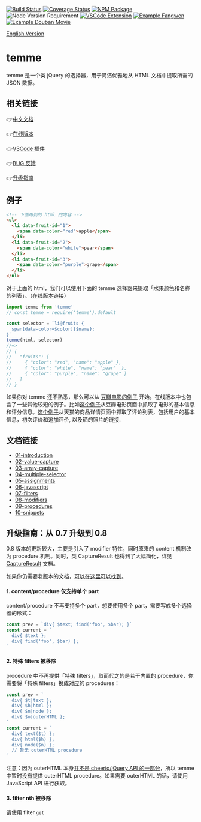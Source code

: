 [![Build Status](https://img.shields.io/travis/shinima/temme/master.svg?style=flat-square)](https://travis-ci.org/shinima/temme) [![Coverage Status](https://img.shields.io/coveralls/shinima/temme/master.svg?style=flat-square)](https://coveralls.io/github/shinima/temme?branch=master) [![NPM Package](https://img.shields.io/npm/v/temme.svg?style=flat-square)](https://www.npmjs.org/package/temme) ![Node Version Requirement](https://img.shields.io/badge/node-%3E=6-f37c43.svg?style=flat-square) [![VSCode Extension](https://img.shields.io/badge/vscode-插件-green.svg?style=flat-square)](https://marketplace.visualstudio.com/items?itemName=shinima.vscode-temme) [![Example Fangwen](https://img.shields.io/badge/例子-芳文社-2196F3.svg?style=flat-square)](https://zhuanlan.zhihu.com/p/36036616) [![Example Douban Movie](https://img.shields.io/badge/例子-豆瓣电影-2196F3.svg?style=flat-square)](/examples/douban-movie/readme.md)

<a href="readme-en.md">English Version</a>

# temme

temme 是一个类 jQuery 的选择器，用于简洁优雅地从 HTML 文档中提取所需的 JSON 数据。

## 相关链接

👉[中文文档](#文档链接)

👉[在线版本](https://temme.js.org)

👉[VSCode 插件](https://marketplace.visualstudio.com/items?itemName=shinima.vscode-temme)

👉[BUG 反馈](https://github.com/shinima/temme/issues)

👉[升级指南](#升级指南从-07-升级到-08)

## 例子

```html
<!-- 下面用到的 html 的内容 -->
<ul>
  <li data-fruit-id="1">
    <span data-color="red">apple</span>
  </li>
  <li data-fruit-id="2">
    <span data-color="white">pear</span>
  </li>
  <li data-fruit-id="3">
    <span data-color="purple">grape</span>
  </li>
</ul>
```

对于上面的 html，我们可以使用下面的 temme 选择器来提取「水果颜色和名称的列表」。（[在线版本链接](https://temme.js.org/?example=basic-array-capture)）

```javascript
import temme from 'temme'
// const temme = require('temme').default

const selector = `li@fruits {
  span[data-color=$color]{$name};
}`
temme(html, selector)
//=>
// {
//   "fruits": [
//     { "color": "red", "name": "apple" },
//     { "color": "white", "name": "pear"  },
//     { "color": "purple", "name": "grape" }
//   ]
// }
```

如果你对 temme 还不熟悉，那么可以从 [豆瓣电影的例子](/examples/douban-movie/readme.md) 开始。在线版本中也包含了一些其他较短的例子。比如[这个例子](https://temme.js.org?example=douban-movie-summary-Chinese)从豆瓣电影页面中抓取了电影的基本信息和评分信息。[这个例子](https://temme.js.org?example=tmall-reviews-Chinese)从天猫的商品详情页面中抓取了评论列表，包括用户的基本信息，初次评价和追加评价, 以及晒的照片的链接.

## 文档链接

- [01-introduction](/docs/zh-cn/01-introduction.md)
- [02-value-capture](/docs/zh-cn/02-value-capture.md)
- [03-array-capture](/docs/zh-cn/03-array-capture.md)
- [04-multiple-selector](/docs/zh-cn/04-multiple-selector.md)
- [05-assignments](/docs/zh-cn/05-assignments.md)
- [06-javascript](/docs/zh-cn/06-javascript.md)
- [07-filters](/docs/zh-cn/07-filters.md)
- [08-modifiers](/docs/zh-cn/08-modifiers.md)
- [09-procedures](/docs/zh-cn/09-procedures.md)
- [10-snippets](/docs/zh-cn/10-snippets.md)

## 升级指南：从 0.7 升级到 0.8

0.8 版本的更新较大，主要是引入了 modifier 特性，同时原来的 content 机制改为 procedure 机制。同时，类 CaptureResult 也得到了大幅简化，详见 [CaptureResult](/docs/zh-cn/08-modifiers.md#类-captureresult) 文档。

如果你仍需要老版本的文档，[可以在这里可以找到](https://github.com/shinima/temme/blob/v0.7.0/readme-zh.md)。

#### 1. content/procedure 仅支持单个 part

content/procedure 不再支持多个 part，想要使用多个 part，需要写成多个选择器的形式：

```javascript
const prev = `div{ $text; find('foo', $bar); }`
const current = `
  div{ $text };
  div{ find('foo', $bar) };
`
```

#### 2. 特殊 filters 被移除

procedure 中不再提供「特殊 filters」，取而代之的是若干内置的 procedure，你需要将「特殊 filters」换成对应的 procedures：

```javascript
const prev = `
  div{ $t|text };
  div{ $h|html };
  div{ $n|node };
  div{ $o|outerHTML };
`
const current = `
  div{ text($t) };
  div{ html($h) };
  div{ node($n) };
  // 暂无 outerHTML procedure
`
```

注意：因为 outerHTML 本身[并不是 cheerio/jQuery API 的一部分](https://github.com/cheeriojs/cheerio/issues/54)，所以 temme 中暂时没有提供 outerHTML procedure。如果需要 outerHTML 的话，请使用 JavaScript API 进行获取。

#### 3. filter nth 被移除

请使用 filter `get`

